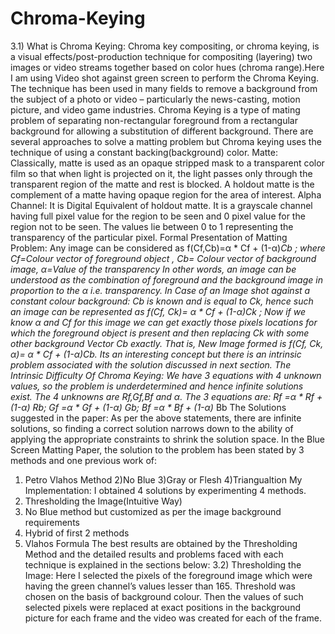 # Chroma-Keying
3.1) What is Chroma Keying:
Chroma key compositing, or chroma keying, is a visual effects/post-production technique for compositing (layering) two images or video streams together based on color hues (chroma range).Here I am using Video shot against green screen to perform the Chroma Keying. The technique has been used in many fields to remove a background from the subject of a photo or video – particularly the news-casting, motion picture, and video game industries.
Chroma Keying is a type of mating problem of separating non-rectangular foreground from a rectangular background for allowing a substitution of different background. There are several approaches to solve a matting problem but Chroma keying uses the technique of using a constant backing(background) color.
Matte: Classically, matte is used as an opaque stripped mask to a transparent color film so that when light is projected on it, the light passes only through the transparent region of the matte and rest is blocked. A holdout matte is the complement of a matte having opaque region for the area of interest.
Alpha Channel: It is Digital Equivalent of holdout matte. It is a grayscale channel having full pixel value for the region to be seen and 0 pixel value for the region not to be seen. The values lie between 0 to 1 representing the transparency of the particular pixel.
Formal Presentation of Matting Problem:
Any image can be considered as f(Cf,Cb)=α * Cf + (1-α)*Cb ;
where Cf=Colour vector of foreground object , Cb= Colour vector of background image, α=Value of the transparency
In other words, an image can be understood as the combination of foreground and the background image in proportion to the α i.e. transparency.
In Case of an Image shot against a constant colour background: Cb is known and is equal to Ck, hence such an image can be represented as f(Cf, Ck)= α * Cf + (1-α)*Ck ;
Now if we know α and Cf for this image we can get exactly those pixels locations for which the foreground object is present and then replacing Ck with some other background Vector Cb exactly. That is, New Image formed is f(Cf, Ck, α)= α * Cf + (1-α)*Cb. Its an interesting concept but there is an intrinsic problem associated with the solution discussed in next section.
The Intrinsic Difficulty Of Chroma Keying:
We have 3 equations with 4 unknown values, so the problem is underdetermined and hence infinite solutions exist.
The 4 unknowns are Rf,Gf,Bf and α.
The 3 equations are: Rf =α * Rf + (1-α)* Rb; Gf =α * Gf + (1-α)* Gb; Bf =α * Bf + (1-α)* Bb
The Solutions suggested in the paper:
As per the above statements, there are infinite solutions, so finding a correct solution narrows down to the ability of applying the appropriate constraints to shrink the solution space.
In the Blue Screen Matting Paper, the solution to the problem has been stated by 3 methods and one previous work of:
1) Petro Vlahos Method
2)No Blue
3)Gray or Flesh
4)Triangualtion
My Implementation: I obtained 4 solutions by experimenting 4 methods.
1) Thresholding the Image(Intuitive Way)
2) No Blue method but customized as per the image background requirements
3) Hybrid of first 2 methods
4) Vlahos Formula
The best results are obtained by the Thresholding Method and the detailed results and problems faced with each technique is explained in the sections below:
3.2) Thresholding the Image: Here I selected the pixels of the foreground image which were having the green channel’s values lesser than 165. Threshold was chosen on the basis of background colour. Then the values of such selected pixels were replaced at exact positions in the background picture for each frame and the video was created for each of the frame.
